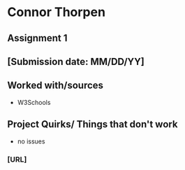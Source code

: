 # Connor Thorpen
## Assignment 1
## [Submission date: MM/DD/YY]
## Worked with/sources 
* W3Schools
## Project Quirks/ Things that don't work
* no issues
### [URL]
